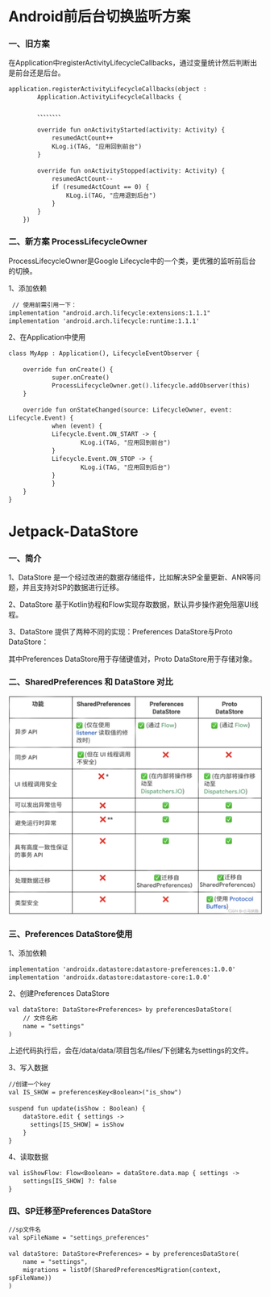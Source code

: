 # Android前后台切换监听方案

### 一、旧方案

在Application中registerActivityLifecycleCallbacks，通过变量统计然后判断出是前台还是后台。

    application.registerActivityLifecycleCallbacks(object :
            Application.ActivityLifecycleCallbacks {

            、、、、、、、、

            override fun onActivityStarted(activity: Activity) {
                resumedActCount++
                KLog.i(TAG, "应用回到前台")
            }

            override fun onActivityStopped(activity: Activity) {
                resumedActCount--
                if (resumedActCount == 0) {
                    KLog.i(TAG, "应用退到后台")
                }
            }
        })




### 二、新方案 ProcessLifecycleOwner

ProcessLifecycleOwner是Google Lifecycle中的一个类，更优雅的监听前后台的切换。


1、添加依赖

     // 使用前需引用一下：
    implementation "android.arch.lifecycle:extensions:1.1.1"
	implementation 'android.arch.lifecycle:runtime:1.1.1'


2、在Application中使用


    class MyApp : Application(), LifecycleEventObserver {

    	override fun onCreate() {
                super.onCreate()
                ProcessLifecycleOwner.get().lifecycle.addObserver(this)
    	}

    	override fun onStateChanged(source: LifecycleOwner, event: Lifecycle.Event) {
        	    when (event) {
            	Lifecycle.Event.ON_START -> {
                	    KLog.i(TAG, "应用回到前台")
            	}
            	Lifecycle.Event.ON_STOP -> {
                	    KLog.i(TAG, "应用回到后台")
            	}
        	    }
    	}
    }




# Jetpack-DataStore

### 一、简介
1、DataStore 是一个经过改进的数据存储组件，比如解决SP全量更新、ANR等问题，并且支持对SP的数据进行迁移。

2、DataStore 基于Kotlin协程和Flow实现存取数据，默认异步操作避免阻塞UI线程。

3、DataStore 提供了两种不同的实现：Preferences DataStore与Proto DataStore：

其中Preferences DataStore用于存储键值对，Proto DataStore用于存储对象。

### 二、SharedPreferences 和 DataStore 对比

![](data1.png)

### 三、Preferences DataStore使用

1、添加依赖

    implementation 'androidx.datastore:datastore-preferences:1.0.0'
    implementation 'androidx.datastore:datastore-core:1.0.0'

2、创建Preferences DataStore

    val dataStore: DataStore<Preferences> by preferencesDataStore(
        // 文件名称
        name = "settings"
    )

上述代码执行后，会在/data/data/项目包名/files/下创建名为settings的文件。

3、写入数据

    //创建一个key
    val IS_SHOW = preferencesKey<Boolean>("is_show")

    suspend fun update(isShow : Boolean) {
        dataStore.edit { settings ->
          settings[IS_SHOW] = isShow
        }
    }

4、读取数据

    val isShowFlow: Flow<Boolean> = dataStore.data.map { settings ->
        settings[IS_SHOW] ?: false
    }

### 四、SP迁移至Preferences DataStore

	//sp文件名
    val spFileName = "settings_preferences"

    val dataStore: DataStore<Preferences> = by preferencesDataStore(
        name = "settings",
        migrations = listOf(SharedPreferencesMigration(context, spFileName))
    )
